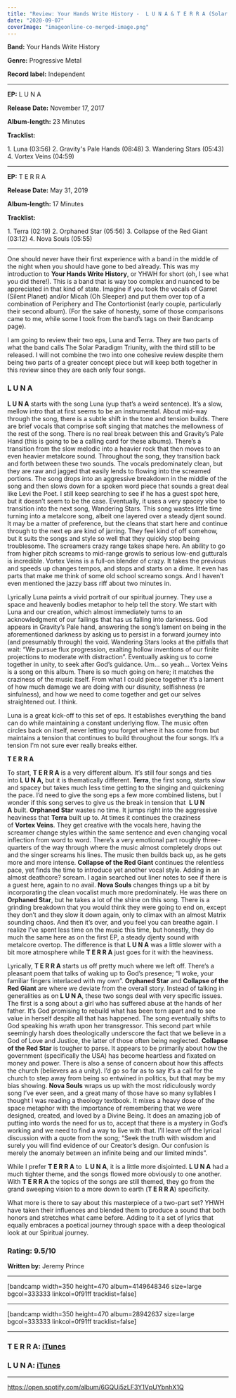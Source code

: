 ```yaml
---
title: "Review: Your Hands Write History -  L U N A & T E R R A (Solar Paradigm Triunity - EP trilogy)"
date: "2020-09-07"
coverImage: "imageonline-co-merged-image.png"
---
```


**Band:** Your Hands Write History

**Genre:** Progressive Metal

**Record label:** Independent

* * *

**EP:** L U N A

**Release Date:** November 17, 2017

**Album-length:** 23 Minutes

**Tracklist:** 

1\. Luna (03:56) 2. Gravity's Pale Hands (08:48) 3. Wandering Stars (05:43) 4. Vortex Veins (04:59)

* * *

**EP:** T E R R A

**Release Date:** May 31, 2019

**Album-length:** 17 Minutes

**Tracklist:** 

1\. Terra (02:19) 2. Orphaned Star (05:56) 3. Collapse of the Red Giant (03:12) 4. Nova Souls (05:55)

* * *

One should never have their first experience with a band in the middle of the night when you should have gone to bed already. This was my introduction to **Your Hands Write History**, or YHWH for short (oh, I see what you did there!). This is a band that is way too complex and nuanced to be appreciated in that kind of state. Imagine if you took the vocals of Garret (Silent Planet) and/or Micah (Oh Sleeper) and put them over top of a combination of Periphery and The Contortionist (early couple, particularly their second album). (For the sake of honesty, some of those comparisons came to me, while some I took from the band’s tags on their Bandcamp page).

I am going to review their two eps, Luna and Terra. They are two parts of what the band calls The Solar Paradigm Triunity, with the third still to be released. I will not combine the two into one cohesive review despite them being two parts of a greater concept piece but will keep both together in this review since they are each only four songs.

### **L U N A**

**L U N A** starts with the song Luna (yup that’s a weird sentence). It’s a slow, mellow intro that at first seems to be an instrumental. About mid-way through the song, there is a subtle shift in the tone and tension builds. There are brief vocals that comprise soft singing that matches the mellowness of the rest of the song. There is no real break between this and Gravity’s Pale Hand (this is going to be a calling card for these albums). There’s a transition from the slow melodic into a heavier rock that then moves to an even heavier metalcore sound. Throughout the song, they transition back and forth between these two sounds. The vocals predominately clean, but they are raw and jagged that easily lends to flowing into the screamed portions. The song drops into an aggressive breakdown in the middle of the song and then slows down for a spoken word piece that sounds a great deal like Levi the Poet. I still keep searching to see if he has a guest spot here, but it doesn’t seem to be the case. Eventually, it uses a very spacey vibe to transition into the next song, Wandering Stars. This song wastes little time turning into a metalcore song, albeit one layered over a steady djent sound. It may be a matter of preference, but the cleans that start here and continue through to the next ep are kind of jarring. They feel kind of off somehow, but it suits the songs and style so well that they quickly stop being troublesome. The screamers crazy range takes shape here. An ability to go from higher pitch screams to mid-range growls to serious low-end gutturals is incredible. Vortex Veins is a full-on blender of crazy. It takes the previous and speeds up changes tempos, and stops and starts on a dime. It even has parts that make me think of some old school screamo songs. And I haven’t even mentioned the jazzy bass riff about two minutes in.

Lyrically Luna paints a vivid portrait of our spiritual journey. They use a space and heavenly bodies metaphor to help tell the story. We start with Luna and our creation, which almost immediately turns to an acknowledgment of our failings that has us falling into darkness. God appears in Gravity’s Pale hand, answering the song’s lament on being in the aforementioned darkness by asking us to persist in a forward journey into (and presumably through) the void. Wandering Stars looks at the pitfalls that wait: “We pursue flux progression, exalting hollow inventions of our finite projections to moderate with distraction”. Eventually asking us to come together in unity, to seek after God’s guidance. Um… so yeah… Vortex Veins is a song on this album. There is so much going on here; it matches the craziness of the music itself. From what I could piece together it’s a lament of how much damage we are doing with our disunity, selfishness (re sinfulness), and how we need to come together and get our selves straightened out. I think.

Luna is a great kick-off to this set of eps. It establishes everything the band can do while maintaining a constant underlying flow. The music often circles back on itself, never letting you forget where it has come from but maintains a tension that continues to build throughout the four songs. It’s a tension I’m not sure ever really breaks either.

**T E R R A**

To start, **T E R R A** is a very different album. It’s still four songs and ties into **L U N A,** but it is thematically different. **Terra**, the first song, starts slow and spacey but takes much less time getting to the singing and quickening the pace. I’d need to give the song eps a few more combined listens, but I wonder if this song serves to give us the break in tension that  **L U N A** built. **Orphaned Star** wastes no time. It jumps right into the aggressive heaviness that **Terra** built up to. At times it continues the craziness of **Vortex Veins**. They get creative with the vocals here, having the screamer change styles within the same sentence and even changing vocal inflection from word to word. There’s a very emotional part roughly three-quarters of the way through where the music almost completely drops out and the singer screams his lines. The music then builds back up, as he gets more and more intense. **Collapse of the Red Giant** continues the relentless pace, yet finds the time to introduce yet another vocal style. Adding in an almost deathcore? scream. I again searched out liner notes to see if there is a guest here, again to no avail. **Nova Souls** changes things up a bit by incorporating the clean vocalist much more predominately. He was there on **Orphaned Star**, but he takes a lot of the shine on this song. There is a grinding breakdown that you would think they were going to end on, except they don’t and they slow it down again, only to climax with an almost Matrix sounding chaos. And then it’s over, and you feel you can breathe again. I realize I’ve spent less time on the music this time, but honestly, they do much the same here as on the first EP, a steady djenty sound with metalcore overtop. The difference is that **L U N A** was a little slower with a bit more atmosphere while **T E R R A** just goes for it with the heaviness.

Lyrically, **T E R R A** starts us off pretty much where we left off. There’s a pleasant poem that talks of waking up to God’s presence; “I woke, your familiar fingers interlaced with my own”. **Orphaned Star** and **Collapse of the Red Giant** are where we deviate from the overall story. Instead of talking in generalities as on **L U N A**, these two songs deal with very specific issues. The first is a song about a girl who has suffered abuse at the hands of her father. It’s God promising to rebuild what has been torn apart and to see value in herself despite all that has happened. The song eventually shifts to God speaking his wrath upon her transgressor. This second part while seemingly harsh does theologically underscore the fact that we believe in a God of Love and Justice, the latter of those often being neglected. **Collapse of the Red Star** is tougher to parse. It appears to be primarily about how the government (specifically the USA) has become heartless and fixated on money and power. There is also a sense of concern about how this affects the church (believers as a unity). I’d go so far as to say it’s a call for the church to step away from being so entwined in politics, but that may be my bias showing. **Nova Souls** wraps us up with the most ridiculously wordy song I’ve ever seen, and a great many of those have so many syllables I thought I was reading a theology textbook. It mixes a heavy dose of the space metaphor with the importance of remembering that we were designed, created, and loved by a Divine Being. It does an amazing job of putting into words the need for us to, accept that there is a mystery in God’s working and we need to find a way to live with that. I’ll leave off the lyrical discussion with a quote from the song; “Seek the truth with wisdom and surely you will find evidence of our Creator’s design. Our confusion is merely the anomaly between an infinite being and our limited minds”.

While I prefer **T E R R A** to  **L U N A**, it is a little more disjointed. **L U N A** had a much tighter theme, and the songs flowed more obviously to one another. With **T E R R A** the topics of the songs are still themed, they go from the grand sweeping vision to a more down to earth (**T E R R A**) specificity.

What more is there to say about this masterpiece of a two-part set? YHWH have taken their influences and blended them to produce a sound that both honors and stretches what came before. Adding to it a set of lyrics that equally embraces a poetical journey through space with a deep theological look at our Spiritual journey.

### Rating: 9.5/10

**Written by:** Jeremy Prince

* * *

\[bandcamp width=350 height=470 album=4149648346 size=large bgcol=333333 linkcol=0f91ff tracklist=false\]

* * *

\[bandcamp width=350 height=470 album=28942637 size=large bgcol=333333 linkcol=0f91ff tracklist=false\]

* * *

### T E R R A: [iTunes](https://music.apple.com/ca/album/terra-ep/1462506526)

### L U N A: [iTunes](https://music.apple.com/ca/album/luna-ep/1311988064)

* * *

https://open.spotify.com/album/6GQUi5zLF3Y1VpUYbnhX1Q
